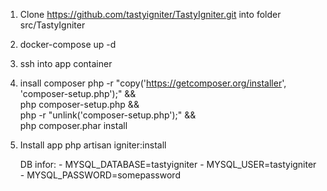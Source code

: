 1. Clone https://github.com/tastyigniter/TastyIgniter.git into folder src/TastyIgniter
1. docker-compose up -d

2. ssh into app container

3. insall composer 
    php -r "copy('https://getcomposer.org/installer', 'composer-setup.php');" && \
    php composer-setup.php && \
    php -r "unlink('composer-setup.php');" && \
    php composer.phar install
4. Install app 
    php artisan igniter:install

    DB infor:
        - MYSQL_DATABASE=tastyigniter
        - MYSQL_USER=tastyigniter
        - MYSQL_PASSWORD=somepassword